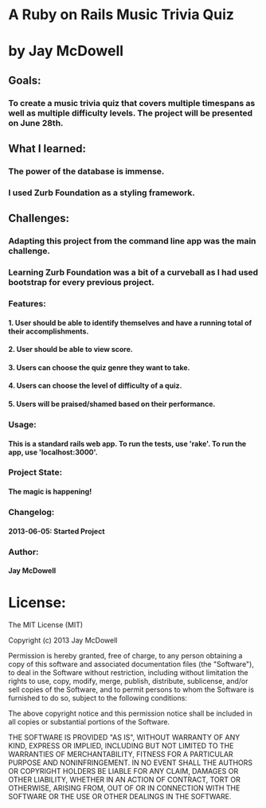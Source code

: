 <h1>A Ruby on Rails Music Trivia Quiz</h1>
<h1>by Jay McDowell</h1>

<h2>Goals:</h2>

<h3>To create a music trivia quiz that covers multiple timespans as well as multiple difficulty levels.
The project will be presented on June 28th.</h3>

<h2>What I learned:</h2>

<h3>The power of the database is immense.<h3>
<h3>I used Zurb Foundation as a styling framework.</h3>

<h2>Challenges:</h2>
<h3>Adapting this project from the command line app was the main challenge.  </h3>
<h3>Learning Zurb Foundation was a bit of a curveball as I had used bootstrap for every previous project.</h3>

<h3>Features:</h3>


<h4>1. User should be able to identify themselves and have a running total of their accomplishments.</h4>
<h4>2. User should be able to view score.</h4>
<h4>3. Users can choose the quiz genre they want to take.</h4>
<h4>4. Users can choose the level of difficulty of a quiz.</h4>
<h4>5. Users will be praised/shamed based on their performance.</h4>

<h3>Usage:</h3>



<h4>This is a standard rails web app.  To run the tests, use 'rake'.  To run the app, use 'localhost:3000'.</h4>

<h3>Project State:</h3>


<h4>The magic is happening!</h4>

<h3>Changelog:</h3>


<h4>2013-06-05: Started Project</h4>


<h3>Author:</h3>


<h4>Jay McDowell</h4>

License:
========

The MIT License (MIT)

Copyright (c) 2013 Jay McDowell

Permission is hereby granted, free of charge, to any person obtaining a copy
of this software and associated documentation files (the "Software"), to deal
in the Software without restriction, including without limitation the rights
to use, copy, modify, merge, publish, distribute, sublicense, and/or sell
copies of the Software, and to permit persons to whom the Software is
furnished to do so, subject to the following conditions:

The above copyright notice and this permission notice shall be included in
all copies or substantial portions of the Software.

THE SOFTWARE IS PROVIDED "AS IS", WITHOUT WARRANTY OF ANY KIND, EXPRESS OR
IMPLIED, INCLUDING BUT NOT LIMITED TO THE WARRANTIES OF MERCHANTABILITY,
FITNESS FOR A PARTICULAR PURPOSE AND NONINFRINGEMENT. IN NO EVENT SHALL THE
AUTHORS OR COPYRIGHT HOLDERS BE LIABLE FOR ANY CLAIM, DAMAGES OR OTHER
LIABILITY, WHETHER IN AN ACTION OF CONTRACT, TORT OR OTHERWISE, ARISING FROM,
OUT OF OR IN CONNECTION WITH THE SOFTWARE OR THE USE OR OTHER DEALINGS IN
THE SOFTWARE.